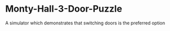 # Monty-Hall-3-Door-Puzzle
 A simulator which demonstrates that switching doors is the preferred option
